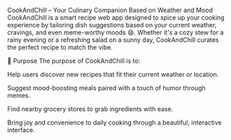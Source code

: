  CookAndChill – Your Culinary Companion Based on Weather and Mood
CookAndChill is a smart recipe web app designed to spice up your cooking experience by tailoring dish suggestions based on your current weather, cravings, and even meme-worthy moods 😄. Whether it's a cozy stew for a rainy evening or a refreshing salad on a sunny day, CookAndChill curates the perfect recipe to match the vibe.

🎯 Purpose
The purpose of CookAndChill is to:

Help users discover new recipes that fit their current weather or location.

Suggest mood-boosting meals paired with a touch of humor through memes.

Find nearby grocery stores to grab ingredients with ease.

Bring joy and convenience to daily cooking through a beautiful, interactive interface.

